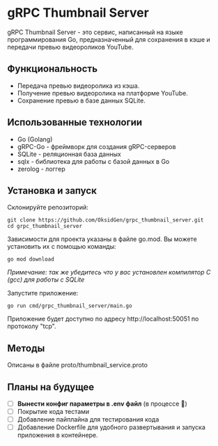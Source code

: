 # gRPC Thumbnail Server
gRPC Thumbnail Server - это сервис, написанный на языке программирования Go, предназначенный для сохранения в кэше и передачи превью видеороликов YouTube.

## Функциональность
- Передача превью видеоролика из кэша.
- Получение превью видеоролика на платформе YouTube.
- Сохранение превью в базе данных SQLite.

## Использованные технологии
- Go (Golang)
- gRPC-Go - фреймворк для создания gRPC-серверов
- SQLite - реляционная база данных
- sqlx - библиотека для работы с базой данных в Go
- zerolog - логгер

## Установка и запуск
Склонируйте репозиторий:
```
git clone https://github.com/OksidGen/grpc_thumbnail_server.git
cd grpc_thumbnail_server
```
Зависимости для проекта указаны в файле go.mod. Вы можете установить их с помощью команды:
```
go mod download
```
_Примечание: так же убедитесь что у вас установлен компилятор C (gcc) для работы с SQLite_

Запустите приложение:
```
go run cmd/grpc_thumbnail_server/main.go
```
Приложение будет доступно по адресу http://localhost:50051 по протоколу "tcp".

## Методы

Описаны в файле proto/thumbnail_service.proto

## Планы на будущее

- [ ] **Вынести конфиг параметры в .env файл** (в процессе 🚀)
- [ ] Покрытие кода тестами 
- [ ] Добавление пайплайна для тестирования кода
- [ ] Добавление Dockerfile для удобного развертывания и запуска приложения в контейнере.
